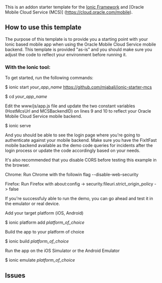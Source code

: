 This is an addon starter template for the [Ionic Framework](http://ionicframework.com/) and [Oracle Mobile Cloud Service (MCS)] (https://cloud.oracle.com/mobile).

## How to use this template

The purpose of this template is to provide you a starting point with your Ionic based mobile app when using the Oracle Mobile Cloud Service mobile backend.
This template is provided "as-is" and you should make sure you adjust the code to reflect your environment before running it.

### With the Ionic tool:

To get started, run the following commands:

$ ionic start *your_app_name* https://github.com/mjabali/ionic-starter-mcs

$ cd *your_app_name*

Edit the www/js/app.js file and update the two constant variables (HostMcsUrl and MCSBackendID) on lines 9 and 10 to reflect your Oracle Mobile Cloud Service mobile backend. 

$ ionic serve

And you should be able to see the login page where you're going to authenticate against your mobile backend. Make sure you have the FixItFast mobile backend available as the demo code queries for incidents after the login process or update the code accordingly based on your needs.

It's also recommended that you disable CORS before testing this example in the browser.

Chrome: Run Chrome with the followin flag --disable-web-security

Firefox: Run Firefox with about:config -> security.fileuri.strict_origin_policy -> false

If you're successfuly able to run the demo, you can go ahead and test it in the emulator or real device.

Add your target platform (iOS, Android)

$ ionic platform add *platform_of_choice*

Build the app to your platform of choice

$ ionic build *platform_of_choice*

Run the app on the iOS Simulator or the Android Emulator

$ ionic emulate *platform_of_choice*

## Issues

